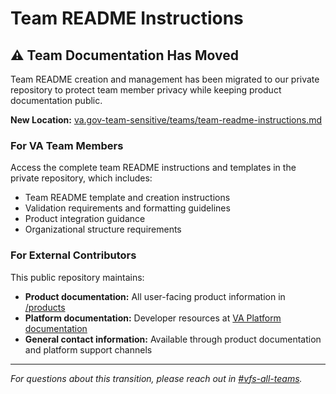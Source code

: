 # Team README Instructions

## ⚠️ Team Documentation Has Moved

Team README creation and management has been migrated to our private repository to protect team member privacy while keeping product documentation public.

**New Location:** [va.gov-team-sensitive/teams/team-readme-instructions.md](https://github.com/department-of-veterans-affairs/va.gov-team-sensitive/blob/master/teams/team-readme-instructions.md)

### For VA Team Members

Access the complete team README instructions and templates in the private repository, which includes:
- Team README template and creation instructions
- Validation requirements and formatting guidelines  
- Product integration guidance
- Organizational structure requirements

### For External Contributors

This public repository maintains:
- **Product documentation:** All user-facing product information in [/products](../products/README.md)
- **Platform documentation:** Developer resources at [VA Platform documentation](https://depo-platform-documentation.scrollhelp.site/)
- **General contact information:** Available through product documentation and platform support channels

---

*For questions about this transition, please reach out in [#vfs-all-teams](https://dsva.slack.com/channels/vfs-all-teams).*
